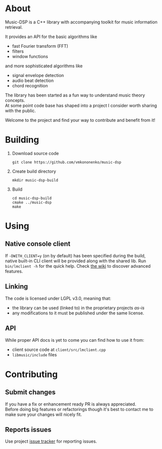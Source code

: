 # About

Music-DSP is a C++ library with accompanying toolkit for music information retrieval.

It provides an API for the basic algorithms like
  * fast Fourier transform (FFT)
  * filters
  * window functions

and more sophisticated algorithms like
  * signal envelope detection
  * audio beat detection
  * chord recognition

The library has been started as a fun way to understand music theory concepts.<br>
At some point code base has shaped into a project I consider worth sharing with the public.

Welcome to the project and find your way to contribute and benefit from it!

# Building
1. Download source code
   ```
   git clone https://github.com/vmkononenko/music-dsp
   ```
2. Create build directory
   ```
   mkdir music-dsp-build
   ```
3. Build
   ```
   cd music-dsp-build
   cmake ../music-dsp
   make
   ```

# Using

## Native console client
If `-DWITH_CLIENT=y` (on by default) has been specified during the build, native built-in CLI client will be provided along with the shared lib.
Run `bin/lmclient -h` for the quick help. Check [the wiki](https://github.com/vmkononenko/music-dsp/wiki/Lmclient-%E2%80%92-the-Power-of-Console-Audio-Analysis) to discover advanced features.

## Linking
The code is licensed under LGPL v3.0, meaning that:
  * the library can be used (linked to) in the proprietary projects *as-is*
  * any modifications to it must be published under the same license.

## API
While proper API docs is yet to come you can find how to use it from:
  * client source code at `client/src/lmclient.cpp`
  * `libmusic/include` files

# Contributing
## Submit changes
If you have a fix or enhancement ready PR is always appreciated.<br>
Before doing big features or refactorings though it's best to contact me to make sure your changes will nicely fit.
## Reports issues
Use project [issue tracker](https://github.com/vmkononenko/music-dsp/issues) for reporting issues.
